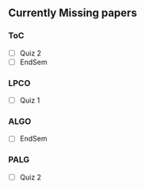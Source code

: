 ## Currently Missing papers

### ToC 

- [ ] Quiz 2
- [ ] EndSem

### LPCO 

- [ ] Quiz 1

### ALGO 

- [ ] EndSem

### PALG

- [ ] Quiz 2  


